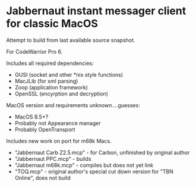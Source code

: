Jabbernaut instant messager client for classic MacOS
===============

Attempt to build from last available source snapshot.

For CodeWarrior Pro 6.

Includes all required dependencies:
+ GUSI (socket and other *nix style functions)
+ MacJLib (for xml parsing)
+ Zoop (application framework)
+ OpenSSL (encyrption and decryption)

MacOS version and requirements unknown....guesses:
+ MacOS 8.5+?
+ Probably not Appearance manager
+ Probably OpenTransport

Includes new work on port for m68k Macs.

+ "Jabbernaut Carb Z2.5.mcp" - for Carbon, unfinished by original author
+ "Jabbernaut PPC.mcp" - builds
+ "Jabbernaut m68k.mcp" - compiles but does not yet link
+ "TOQ.mcp" - original author's special cut down version for "TBN Online", does not build